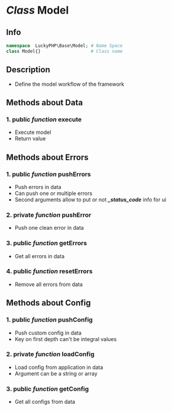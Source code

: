# ***Class*** **Model**

## Info

```php
namespace  LuckyPHP\Base\Model; # Name Space
class Model{}                   # Class name
```

## Description
- Define the model workflow of the framework

## Methods about **Data**

### 1. public ***function*** **execute**
- Execute model
- Return value

## Methods about **Errors**

### 1. public ***function*** **pushErrors**
- Push errors in data
- Can push one or multiple errors
- Second arguments allow to put or not ***_status_code*** info for ui

### 2. private ***function*** **pushError**
- Push one clean error in data

### 3. public ***function*** **getErrors**
- Get all errors in data

### 4. public ***function*** **resetErrors**
- Remove all errors from data

## Methods about **Config**

### 1. public ***function*** **pushConfig**
- Push custom config in data
- Key on first depth can't be integral values

### 2. private ***function*** **loadConfig**
- Load config from application in data
- Argument can be a string or array

### 3. public ***function*** **getConfig**
- Get all configs from data


